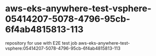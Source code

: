 # aws-eks-anywhere-test-vsphere-05414207-5078-4796-95cb-6f4ab4815813-113
repository for use with E2E test job aws-eks-anywhere-test-vsphere:05414207-5078-4796-95cb-6f4ab4815813-113
